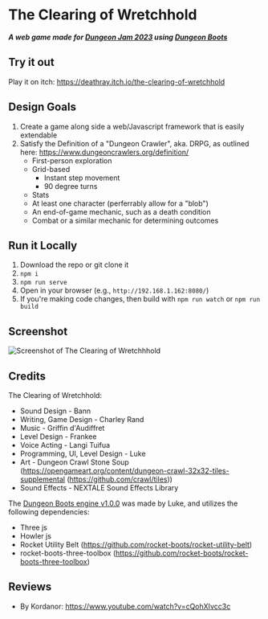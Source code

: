 # The Clearing of Wretchhold

***A web game made for [Dungeon Jam 2023](https://itch.io/jam/dcjam2023) using [Dungeon Boots](https://github.com/rocket-boots/dungeon-boots)***

## Try it out

Play it on itch: https://deathray.itch.io/the-clearing-of-wretchhold


## Design Goals

1. Create a game along side a web/Javascript framework that is easily extendable
2. Satisfy the Definition of a "Dungeon Crawler", aka. DRPG, as outlined here: https://www.dungeoncrawlers.org/definition/
	- First-person exploration
	- Grid-based
		- Instant step movement
		- 90 degree turns
	- Stats
	- At least one character (perferrably allow for a "blob")
	- An end-of-game mechanic, such as a death condition
	- Combat or a similar mechanic for determining outcomes


## Run it Locally

1. Download the repo or git clone it
2. `npm i`
3. `npm run serve`
4. Open in your browser (e.g., `http://192.168.1.162:8080/`)
5. If you're making code changes, then build with `npm run watch` or `npm run build`

## Screenshot

![Screenshot of The Clearing of Wretchhhold](https://rocket-boots.github.io/dungeon-boots/images/screenshot2.PNG)

## Credits

The Clearing of Wretchhold:

* Sound Design - Bann
* Writing, Game Design - Charley Rand
* Music - Griffin d'Audiffret
* Level Design - Frankee
* Voice Acting - Langi Tuifua
* Programming, UI, Level Design - Luke
* Art - Dungeon Crawl Stone Soup (https://opengameart.org/content/dungeon-crawl-32x32-tiles-supplemental (https://github.com/crawl/tiles))
* Sound Effects - NEXTALE Sound Effects Library

The [Dungeon Boots engine v1.0.0](https://github.com/rocket-boots/dungeon-boots/releases/tag/v1.0.0) was made by Luke, and utilizes the following dependencies:
- Three js
- Howler js
- Rocket Utility Belt (https://github.com/rocket-boots/rocket-utility-belt)
- rocket-boots-three-toolbox (https://github.com/rocket-boots/rocket-boots-three-toolbox)


## Reviews

* By Kordanor: https://www.youtube.com/watch?v=cQohXIvcc3c

